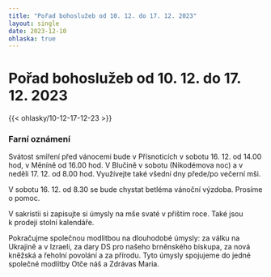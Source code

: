 ```yaml
---
title: "Pořad bohoslužeb od 10. 12. do 17. 12. 2023"
layout: single
date: 2023-12-10
ohlaska: true
---
```

# Pořad bohoslužeb od 10. 12. do 17. 12. 2023

{{< ohlasky/10-12-17-12-23 >}}

### Farní oznámení

Svátost smíření před vánocemi bude v Přísnoticích v sobotu 16. 12. od 14.00 hod, v Měníně od 16.00 hod. V Blučině v sobotu (Nikodémova noc) a v neděli 17. 12. od 8.00 hod. Využívejte také všední dny přede/po večerní mši.

V sobotu 16. 12. od 8.30 se bude chystat betléma vánoční výzdoba. Prosíme o pomoc.

V sakristii si zapisujte si úmysly na mše svaté v příštím roce. Také jsou k prodeji stolní kalendáře.

Pokračujme společnou modlitbou na dlouhodobé úmysly: za válku na Ukrajině a v Izraeli, za dary DS pro našeho brněnského biskupa, za nová kněžská a řeholní povolání a za přírodu. Tyto úmysly spojujeme do jedné společné modlitby Otče náš a Zdrávas Maria.